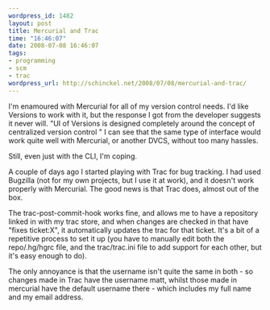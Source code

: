 ```yaml
--- 
wordpress_id: 1482
layout: post
title: Mercurial and Trac
time: "16:46:07"
date: 2008-07-08 16:46:07
tags: 
- programming
- scm
- trac
wordpress_url: http://schinckel.net/2008/07/08/mercurial-and-trac/
---
```

I'm enamoured with Mercurial for all of my version control needs. I'd like Versions to work with it, but the response I got from the developer suggests it never will. "UI of Versions is designed completely around the concept of centralized version control " I can see that the same type of interface would work quite well with Mercurial, or another DVCS, without too many hassles.

Still, even just with the CLI, I'm coping.

A couple of days ago I started playing with Trac for bug tracking. I had used Bugzilla (not for my own projects, but I use it at work), and it doesn't work properly with Mercurial. The good news is that Trac does, almost out of the box.

The trac-post-commit-hook works fine, and allows me to have a repository linked in with my trac store, and when changes are checked in that have "fixes ticket:X", it automatically updates the trac for that ticket. It's a bit of a repetitive process to set it up (you have to manually edit both the repo/.hg/hgrc file, and the trac/trac.ini file to add support for each other, but it's easy enough to do).

The only annoyance is that the username isn't quite the same in both - so changes made in Trac have the username matt, whilst those made in mercurial have the default username there - which includes my full name and my email address.
